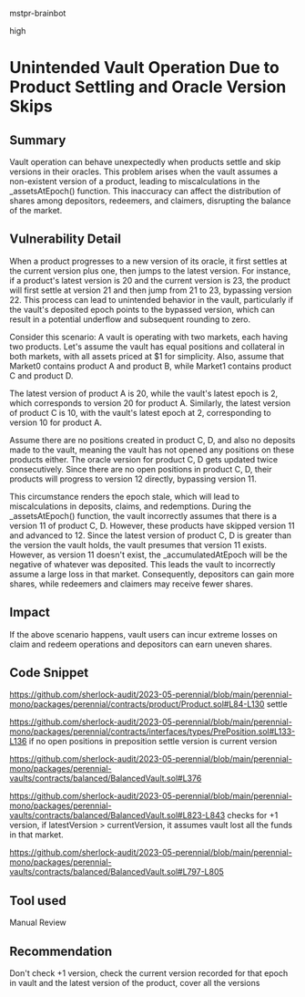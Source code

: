 mstpr-brainbot

high

# Unintended Vault Operation Due to Product Settling and Oracle Version Skips

## Summary
Vault operation can behave unexpectedly when products settle and skip versions in their oracles. This problem arises when the vault assumes a non-existent version of a product, leading to miscalculations in the _assetsAtEpoch() function. This inaccuracy can affect the distribution of shares among depositors, redeemers, and claimers, disrupting the balance of the market.
## Vulnerability Detail
When a product progresses to a new version of its oracle, it first settles at the current version plus one, then jumps to the latest version. For instance, if a product's latest version is 20 and the current version is 23, the product will first settle at version 21 and then jump from 21 to 23, bypassing version 22. This process can lead to unintended behavior in the vault, particularly if the vault's deposited epoch points to the bypassed version, which can result in a potential underflow and subsequent rounding to zero.

Consider this scenario: A vault is operating with two markets, each having two products. Let's assume the vault has equal positions and collateral in both markets, with all assets priced at $1 for simplicity. Also, assume that Market0 contains product A and product B, while Market1 contains product C and product D.

The latest version of product A is 20, while the vault's latest epoch is 2, which corresponds to version 20 for product A. Similarly, the latest version of product C is 10, with the vault's latest epoch at 2, corresponding to version 10 for product A.

Assume there are no positions created in product C, D, and also no deposits made to the vault, meaning the vault has not opened any positions on these products either. The oracle version for product C, D gets updated twice consecutively. Since there are no open positions in product C, D, their products will progress to version 12 directly, bypassing version 11.

This circumstance renders the epoch stale, which will lead to miscalculations in deposits, claims, and redemptions. During the _assetsAtEpoch() function, the vault incorrectly assumes that there is a version 11 of product C, D. However, these products have skipped version 11 and advanced to 12. Since the latest version of product C, D is greater than the version the vault holds, the vault presumes that version 11 exists. However, as version 11 doesn't exist, the _accumulatedAtEpoch will be the negative of whatever was deposited. This leads the vault to incorrectly assume a large loss in that market. Consequently, depositors can gain more shares, while redeemers and claimers may receive fewer shares.

## Impact
If the above scenario happens, vault users can incur extreme losses on claim and redeem operations and depositors can earn uneven shares.
## Code Snippet
https://github.com/sherlock-audit/2023-05-perennial/blob/main/perennial-mono/packages/perennial/contracts/product/Product.sol#L84-L130
settle

https://github.com/sherlock-audit/2023-05-perennial/blob/main/perennial-mono/packages/perennial/contracts/interfaces/types/PrePosition.sol#L133-L136
if no open positions in preposition settle version is current version

https://github.com/sherlock-audit/2023-05-perennial/blob/main/perennial-mono/packages/perennial-vaults/contracts/balanced/BalancedVault.sol#L376

https://github.com/sherlock-audit/2023-05-perennial/blob/main/perennial-mono/packages/perennial-vaults/contracts/balanced/BalancedVault.sol#L823-L843
checks for +1 version, if latestVersion > currentVersion, it assumes vault lost all the funds in that market.

https://github.com/sherlock-audit/2023-05-perennial/blob/main/perennial-mono/packages/perennial-vaults/contracts/balanced/BalancedVault.sol#L797-L805

## Tool used

Manual Review

## Recommendation
Don't check +1 version, check the current version recorded for that epoch in vault and the latest version of the product, cover all the versions 